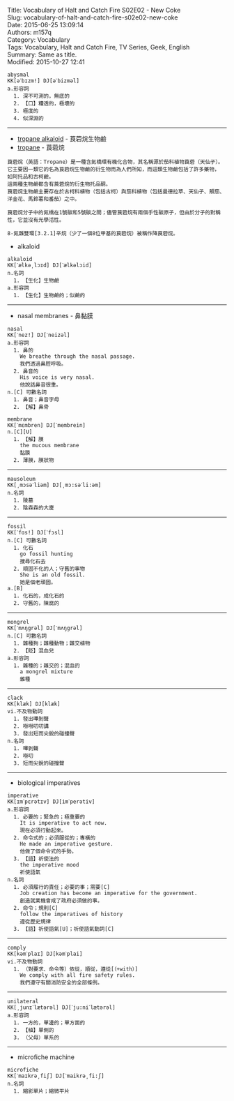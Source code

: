 Title: Vocabulary of Halt and Catch Fire S02E02 - New Coke  
Slug: vocabulary-of-halt-and-catch-fire-s02e02-new-coke  
Date: 2015-06-25 13:09:14  
Authors: m157q  
Category: Vocabulary  
Tags: Vocabulary, Halt and Catch Fire, TV Series, Geek, English  
Summary: Same as title.  
Modified: 2015-10-27 12:41  
  
  
```  
abysmal  
KK[əˋbɪzm!] DJ[əˋbizməl]  
a.形容詞  
  1. 深不可測的，無底的  
  2. 【口】糟透的，極壞的  
  3. 極度的  
  4. 似深淵的  
```  
  
---  
  
+ [tropane alkaloid](https://en.wikipedia.org/wiki/Tropane_alkaloid) - 莨菪烷生物鹼  
+ [tropane](https://en.wikipedia.org/wiki/Tropane) - 莨菪烷  
```  
莨菪烷（英語：Tropane）是一種含氮橋環有機化合物，其名稱源於茄科植物莨菪（天仙子）。  
它主要因一類它的名為莨菪烷生物鹼的衍生物而為人們所知，而這類生物鹼包括了許多藥物， 如阿托品和古柯鹼。  
這兩種生物鹼都含有莨菪烷的衍生物托品酮。  
莨菪烷生物鹼主要存在於古柯科植物（包括古柯）與茄科植物（包括曼德拉草、天仙子、顛茄、洋金花、馬鈴薯和番茄）之中。  
  
莨菪烷分子中的氮橋在1號碳和5號碳之間；儘管莨菪烷有兩個手性碳原子，但由於分子的對稱性，它並沒有光學活性。  
  
8-氮雜雙環[3.2.1]辛烷（少了一個8位甲基的莨菪烷）被稱作降莨菪烷。  
```  
+ alkaloid  
```  
alkaloid  
KK[ˋælkə͵lɔɪd] DJ[ˋælkəlɔid]  
n.名詞  
  1. 【生化】生物鹼  
a.形容詞  
  1. 【生化】生物鹼的；似鹼的  
```  
  
---  
  
+ nasal membranes - 鼻黏膜  
```  
nasal  
KK[ˋnez!] DJ[ˋneizəl]  
a.形容詞  
  1. 鼻的  
    We breathe through the nasal passage.  
    我們透過鼻腔呼吸。  
  2. 鼻音的  
    His voice is very nasal.  
    他說話鼻音很重。  
n.[C] 可數名詞  
  1. 鼻音；鼻音字母  
  2. 【解】鼻骨  
```  
```  
membrane  
KK[ˋmɛmbren] DJ[ˋmembrein]  
n.[C][U]  
  1. 【解】膜  
    the mucous membrane  
    黏膜  
  2. 薄膜，膜狀物  
```  
  
---  
  
```  
mausoleum  
KK[͵mɔsəˋliəm] DJ[͵mɔ:səˋli:əm]  
n.名詞  
  1. 陵墓  
  2. 陰森森的大廈  
```  
  
---  
  
```  
fossil  
KK[ˋfɑs!] DJ[ˋfɔsl]  
n.[C] 可數名詞  
  1. 化石  
    go fossil hunting  
    搜尋化石去  
  2. 頑固不化的人；守舊的事物  
    She is an old fossil.  
    她是個老頑固。  
a.[B]  
  1. 化石的，成化石的  
  2. 守舊的，陳腐的  
```  
  
---  
  
```  
mongrel  
KK[ˋmʌŋgrəl] DJ[ˋmʌŋgrəl]  
n.[C] 可數名詞  
  1. 雜種狗；雜種動物；雜交植物  
  2. 【貶】混血兒  
a.形容詞  
  1. 雜種的；雜交的；混血的  
    a mongrel mixture  
    雜種  
```  
  
---  
  
```  
clack  
KK[klæk] DJ[klæk]  
vi.不及物動詞  
  1. 發出嗶剝聲  
  2. 嘮嘮叨叨講  
  3. 發出短而尖銳的碰撞聲  
n.名詞  
  1. 嗶剝聲  
  2. 嘮叨  
  3. 短而尖銳的碰撞聲  
```  
  
---  
  
+ biological imperatives  
  
```  
imperative  
KK[ɪmˋpɛrətɪv] DJ[imˋperətiv]  
a.形容詞  
  1. 必要的；緊急的；極重要的  
    It is imperative to act now.  
    現在必須行動起來。  
  2. 命令式的；必須服從的；專橫的  
    He made an imperative gesture.  
    他做了個命令式的手勢。  
  3. 【語】祈使法的  
    the imperative mood  
    祈使語氣  
n.名詞  
  1. 必須履行的責任；必要的事；需要[C]  
    Job creation has become an imperative for the government.  
    創造就業機會成了政府必須做的事。  
  2. 命令；規則[C]  
    follow the imperatives of history  
    遵從歷史規律  
  3. 【語】祈使語氣[U]；祈使語氣動詞[C]  
```  
  
---  
  
```  
comply  
KK[kəmˋplaɪ] DJ[kəmˋplai]  
vi.不及物動詞  
  1. （對要求、命令等）依從，順從，遵從[（+with）]  
    We comply with all fire safety rules.  
    我們遵守有關消防安全的全部條例。  
```  
  
---  
  
```  
unilateral  
KK[͵junɪˋlætərəl] DJ[ˋju:niˋlætərəl]  
a.形容詞  
  1. 一方的，單邊的；單方面的  
  2. 【植】單側的  
  3. （父母）單系的  
```  
  
---  
  
+ microfiche machine  
```  
microfiche  
KK[ˋmaɪkrə͵fiʃ] DJ[ˋmaikrə͵fi:ʃ]  
n.名詞  
  1. 縮影單片；縮微平片  
```  
